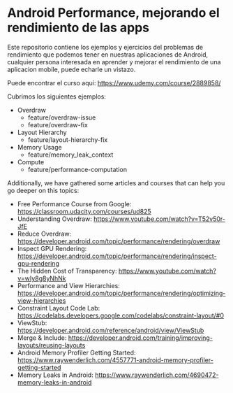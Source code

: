 # Android Performance, mejorando el rendimiento de las apps

Este repositorio contiene los ejemplos y ejercicios del  problemas de rendimiento que podemos tener en nuestras
aplicaciones de Android, cualquier persona interesada en aprender y mejorar el rendimiento de una aplicacion mobile, puede echarle un vistazo.

Puede encontrar el curso aquí: https://www.udemy.com/course/2889858/

Cubrimos los siguientes ejemplos:
* Overdraw
  * feature/overdraw-issue
  * feature/overdraw-fix
* Layout Hierarchy
  * feature/layout-hierarchy-fix
* Memory Usage
  * feature/memory_leak_context
* Compute
  * feature/performance-computation

Additionally, we have gathered some articles and courses that can help you go deeper on this topics:
* Free Performance Course from Google: https://classroom.udacity.com/courses/ud825
* Understanding Overdraw: https://www.youtube.com/watch?v=T52v50r-JfE
* Reduce Overdraw: https://developer.android.com/topic/performance/rendering/overdraw
* Inspect GPU Rendering: https://developer.android.com/topic/performance/rendering/inspect-gpu-rendering
* The Hidden Cost of Transparency: https://www.youtube.com/watch?v=wIy8g8yNhNk
* Performance and View Hierarchies: https://developer.android.com/topic/performance/rendering/optimizing-view-hierarchies
* Constraint Layout Code Lab: https://codelabs.developers.google.com/codelabs/constraint-layout/#0
* ViewStub: https://developer.android.com/reference/android/view/ViewStub
* Merge & Include: https://developer.android.com/training/improving-layouts/reusing-layouts
* Android Memory Profiler Getting Started: https://www.raywenderlich.com/4557771-android-memory-profiler-getting-started
* Memory Leaks in Android: https://www.raywenderlich.com/4690472-memory-leaks-in-android
